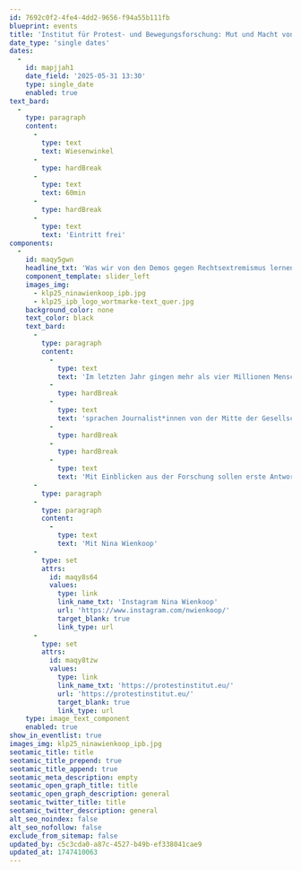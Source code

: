 ```yaml
---
id: 7692c0f2-4fe4-4dd2-9656-f94a55b111fb
blueprint: events
title: 'Institut für Protest- und Bewegungsforschung: Mut und Macht von Protest.'
date_type: 'single dates'
dates:
  -
    id: mapjjah1
    date_field: '2025-05-31 13:30'
    type: single_date
    enabled: true
text_bard:
  -
    type: paragraph
    content:
      -
        type: text
        text: Wiesenwinkel
      -
        type: hardBreak
      -
        type: text
        text: 60min
      -
        type: hardBreak
      -
        type: text
        text: 'Eintritt frei'
components:
  -
    id: maqy5gwn
    headline_txt: 'Was wir von den Demos gegen Rechtsextremismus lernen können'
    component_template: slider_left
    images_img:
      - klp25_ninawienkoop_ipb.jpg
      - klp25_ipb_logo_wortmarke-text_quer.jpg
    background_color: none
    text_color: black
    text_bard:
      -
        type: paragraph
        content:
          -
            type: text
            text: 'Im letzten Jahr gingen mehr als vier Millionen Menschen deutschlandweit auf die Straße, um sich für Demokratie und gegen Rechtsextremismus auszusprechen. Vielerorts mobilisierten auch neue Allianzen, die sich nach der Veröffentlichung der Correctiv-Recherchen gegründet hatten. Schnell'
          -
            type: hardBreak
          -
            type: text
            text: 'sprachen Journalist*innen von der Mitte der Gesellschaft, die sich hier versammelt hat. Doch wer konnte mobilisiert werden - und wer nicht? Und was bringen Proteste überhaupt?'
          -
            type: hardBreak
          -
            type: hardBreak
          -
            type: text
            text: 'Mit Einblicken aus der Forschung sollen erste Antworten zu neuen Fragen führen, wie wir gemeinsam Resilienz und Handlungsmacht entwickeln können.'
      -
        type: paragraph
      -
        type: paragraph
        content:
          -
            type: text
            text: 'Mit Nina Wienkoop'
      -
        type: set
        attrs:
          id: maqy8s64
          values:
            type: link
            link_name_txt: 'Instagram Nina Wienkoop'
            url: 'https://www.instagram.com/nwienkoop/'
            target_blank: true
            link_type: url
      -
        type: set
        attrs:
          id: maqy8tzw
          values:
            type: link
            link_name_txt: 'https://protestinstitut.eu/'
            url: 'https://protestinstitut.eu/'
            target_blank: true
            link_type: url
    type: image_text_component
    enabled: true
show_in_eventlist: true
images_img: klp25_ninawienkoop_ipb.jpg
seotamic_title: title
seotamic_title_prepend: true
seotamic_title_append: true
seotamic_meta_description: empty
seotamic_open_graph_title: title
seotamic_open_graph_description: general
seotamic_twitter_title: title
seotamic_twitter_description: general
alt_seo_noindex: false
alt_seo_nofollow: false
exclude_from_sitemap: false
updated_by: c5c3cda0-a87c-4527-b49b-ef338041cae9
updated_at: 1747410063
---
```

